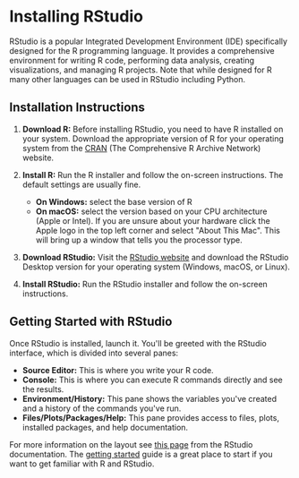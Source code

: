 # Installing RStudio

RStudio is a popular Integrated Development Environment (IDE) specifically designed for the R programming language. It provides a comprehensive environment for writing R code, performing data analysis, creating visualizations, and managing R projects. Note that while designed for R many other languages can be used in RStudio including Python.

## Installation Instructions

1.  **Download R:** Before installing RStudio, you need to have R installed on your system. Download the appropriate version of R for your operating system from the [CRAN](https://cran.rstudio.com/) (The Comprehensive R Archive Network) website.

2.  **Install R:** Run the R installer and follow the on-screen instructions.  The default settings are usually fine.
    *   **On Windows:** select the base version of R
    *   **On macOS:** select the version based on your CPU architecture (Apple or Intel). If you are unsure about your hardware click the Apple logo in the top left corner and select "About This Mac". This will bring up a window that tells you the processor type.

3.  **Download RStudio:** Visit the [RStudio website](https://posit.co/download/rstudio-desktop/) and download the RStudio Desktop version for your operating system (Windows, macOS, or Linux).

4.  **Install RStudio:** Run the RStudio installer and follow the on-screen instructions.

## Getting Started with RStudio

Once RStudio is installed, launch it.  You'll be greeted with the RStudio interface, which is divided into several panes:

*   **Source Editor:** This is where you write your R code.
*   **Console:** This is where you can execute R commands directly and see the results.
*   **Environment/History:** This pane shows the variables you've created and a history of the commands you've run.
*   **Files/Plots/Packages/Help:** This pane provides access to files, plots, installed packages, and help documentation.

For more information on the layout see [this page](https://docs.posit.co/ide/user/ide/guide/ui/ui-panes.html) from the RStudio documentation. The [getting started](https://docs.posit.co/ide/user/ide/get-started/) guide is a great place to start if you want to get familiar with R and RStudio.  

